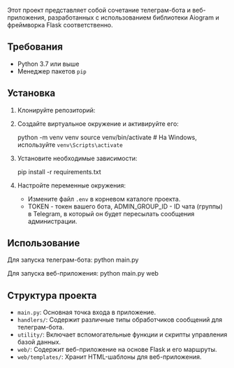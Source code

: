 Этот проект представляет собой сочетание телеграм-бота и веб-приложения, разработанных с использованием библиотеки Aiogram и фреймворка Flask соответственно.

## Требования

- Python 3.7 или выше
- Менеджер пакетов `pip`

## Установка

1. Клонируйте репозиторий:

2. Создайте виртуальное окружение и активируйте его:

   python -m venv venv
   source venv/bin/activate  # На Windows, используйте `venv\Scripts\activate`

3. Установите необходимые зависимости:

   pip install -r requirements.txt

4. Настройте переменные окружения:

   - Измените файл `.env` в корневом каталоге проекта.
   - TOKEN - токен вашего бота, ADMIN_GROUP_ID - ID чата (группы) в Telegram, в который он будет пересылать сообщения администрации.

## Использование

Для запуска телеграм-бота:
python main.py

Для запуска веб-приложения:
python main.py web

## Структура проекта

- `main.py`: Основная точка входа в приложение.
- `handlers/`: Содержит различные типы обработчиков сообщений для телеграм-бота.
- `utility/`: Включает вспомогательные функции и скрипты управления базой данных.
- `web/`: Содержит веб-приложение на основе Flask и его маршруты.
- `web/templates/`: Хранит HTML-шаблоны для веб-приложения.